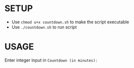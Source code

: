 # SETUP
* Use `chmod u+x countdown.sh` to make the script executable
* Use `./countdown.sh` to run script

# USAGE
Enter integer input in `Countdown (in minutes): `
